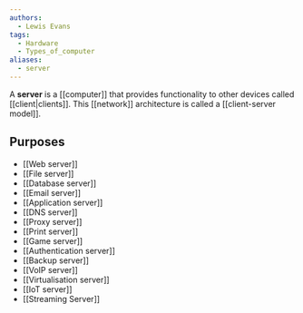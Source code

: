 ```yaml
---
authors: 
  - Lewis Evans
tags:
  - Hardware
  - Types_of_computer
aliases:
  - server
---
```

A **server** is a [[computer]] that provides functionality to other devices called [[client|clients]]. This [[network]] architecture is called a [[client-server model]].

## Purposes
- [[Web server]]
- [[File server]]
- [[Database server]]
- [[Email server]]
- [[Application server]]
- [[DNS server]]
- [[Proxy server]]
- [[Print server]]
- [[Game server]]
- [[Authentication server]]
- [[Backup server]]
- [[VoIP server]]
- [[Virtualisation server]]
- [[IoT server]]
- [[Streaming Server]]